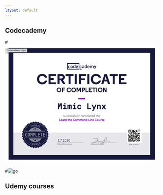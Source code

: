 ```yaml
---
layout: default
---
```


## Codecademy 

#![bash](docs/assets/img/Codecademy-bash.png)

#![go]()

## Udemy courses
